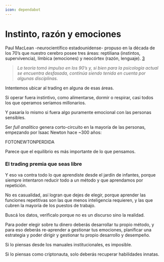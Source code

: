 ```yaml
---
icon: dependabot
---
```


# Instinto, razón y emociones

Paul MacLean -neurocientífico estadounidense- propuso en la década de los 70’s que nuestro cerebro posee tres áreas: reptiliana (instintos, supervivencia), límbica (emociones) y neocórtex (razón, lenguaje). [3](https://trove.nla.gov.au/work/21996323?selectedversion=NBD593731)

> _La teoría tomó impulso en los 90’s y, si bien para la psicología actual se encuentra desfasada, continúa siendo tenida en cuenta por algunas disciplinas._

Intentemos ubicar al trading en alguna de esas áreas.

Si operar fuera instintivo, como alimentarse, dormir o respirar, casi todos los que operamos seríamos millonarios.

Y pasaría lo mismo si fuera algo puramente emocional con las personas sensibles.

Ser _full analítico_ genera corto-circuito en la mayoría de las personas, empezando por Isaac Newton hace \~300 años:

FOTONEWTONPERDIDA

Parece que el equilibrio es más importante de lo que pensamos.

### **El trading premia que seas libre**

Y eso va contra todo lo que aprendiste desde el jardín de infantes, porque siempre intentaron reducir todo a un método y que aprendamos por repetición.

No es casualidad, así logran que dejes de elegir, porque aprender las funciones repetitivas son las que menos inteligencia requieren, y las que cubren la mayoría de los puestos de trabajo.

Buscá los datos, verificalo porque no es un discurso sino la realidad.

Para poder elegir sobre tu dinero deberás desarrollar tu propio método, y para eso deberás re-aprender a gestionar tus emociones, planificar una estrategia y poder dirigir y gestionar tu propio desarrollo y desempeño.

Si lo piensas desde los manuales institucionales, es imposible.

Si lo piensas como criptonauta, solo deberás recuperar habilidades innatas.
